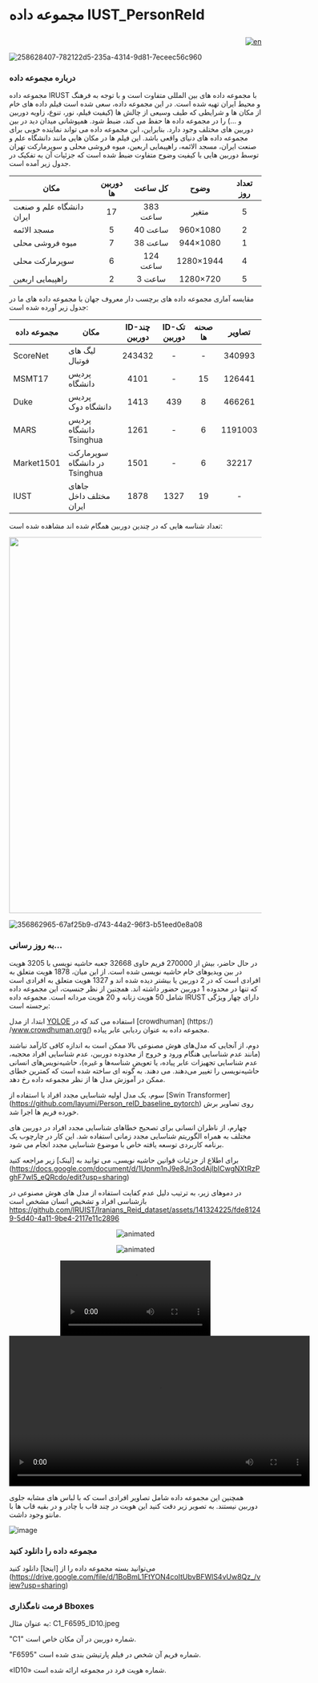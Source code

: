 # مجموعه داده IUST_PersonReId <p align="left">   </p>


<div align="right">
 
[![en](https://img.shields.io/badge/lang-en-red.svg)](https://github.com/ComputerVisionIUST/IUST_PersonReId/blob/main/README.md)  

</div>


![258628407-782122d5-235a-4314-9d81-7eceec56c960](https://github.com/user-attachments/assets/d35227db-ad22-4116-b211-804ef4bd831f)



### درباره مجموعه داده

مجموعه داده IRUST با مجموعه داده های بین المللی متفاوت است و با توجه به فرهنگ و محیط ایران تهیه شده است. در این مجموعه داده، سعی شده است فیلم داده های خام از مکان ها و شرایطی که طیف وسیعی از چالش ها (کیفیت فیلم، نور، تنوع، زاویه دوربین و ...) را در مجموعه داده ها حفظ می کند، ضبط شود. همپوشانی میدان دید در بین دوربین های مختلف وجود دارد. بنابراین، این مجموعه داده می تواند نماینده خوبی برای مجموعه داده های دنیای واقعی باشد.
این فیلم ها در مکان هایی مانند دانشگاه علم و صنعت ایران، مسجد الائمه، راهپیمایی اربعین، میوه فروشی محلی و سوپرمارکت تهران توسط دوربین هایی با کیفیت وضوح متفاوت ضبط شده است که جزئیات آن به تفکیک در جدول زیر آمده است.

<div align="right">
 
| مکان | دوربین ها | کل ساعت | وضوح |تعداد روز|
| ------ | :---: | :---: | :---: | :---: |
| دانشگاه علم و صنعت ایران | 17 | 383 ساعت| متغیر| 5|
| مسجد الائمه | 5 | 40 ساعت| 960×1080 | 2|
| میوه فروشی محلی | 7 | 38 ساعت | 944×1080 | 1 |
| سوپرمارکت محلی | 6 | 124 ساعت | 1280×1944 | 4 |
| راهپیمایی اربعین | 2 | 3 ساعت | 1280×720 | 5 |
 
</div>

مقایسه آماری مجموعه داده های برچسب دار معروف جهان با مجموعه داده های ما در جدول زیر آورده شده است:

<div align="right">
 
| مجموعه داده | مکان | ID-چند دوربین | ID-تک دوربین | صحنه ها | تصاویر |
| ----- | ------ | :---: | :---: | :---: | :---: |
| ScoreNet | لیگ های فوتبال | 243432 | - | -| 340993|
| MSMT17 | پردیس دانشگاه | 4101 | - | 15| 126441 |
| Duke | پردیس دانشگاه دوک | 1413 | 439 | 8 | 466261 |
| MARS | پردیس دانشگاه Tsinghua | 1261 | - | 6 | 1191003 |
| Market1501 | سوپرمارکت در دانشگاه Tsinghua | 1501 | - | 6 | 32217 |
| IUST | جاهای مختلف داخل ایران | 1878 | 1327 | 19 | - |

</div>

تعداد شناسه هایی که در چندین دوربین همگام شده اند مشاهده شده است:

<p align="center"><img src="![_Labeled Data](https://github.com/user-attachments/assets/67226f29-5ab6-4e36-ac66-b910b48faad1)" width="750"/ </p>

![356862965-67af25b9-d743-44a2-96f3-b51eed0e8a08](https://github.com/user-attachments/assets/490f0d3e-db4a-47a0-a719b-59)


### به روز رسانی...
در حال حاضر، بیش از 270000 فریم حاوی 32668 جعبه حاشیه نویسی با 3205 هویت در بین ویدیوهای خام حاشیه نویسی شده است. از این میان، 1878 هویت متعلق به افرادی است که در 2 دوربین یا بیشتر دیده شده اند و 1327 هویت متعلق به افرادی است که تنها در محدوده 1 دوربین حضور داشته اند. همچنین از نظر جنسیت، این مجموعه داده شامل 50 هویت زنانه و 20 هویت مردانه است. مجموعه داده IRUST دارای چهار ویژگی برجسته است:

ابتدا، از مدل [YOLOE](https://github.com/PaddlePaddle/PaddleDetection/blob/release/2.7/deploy/pipeline/docs/tutorials/pphuman_mot_en.md) استفاده می کند که در [crowdhuman] (https:/) /www.crowdhuman.org/) مجموعه داده به عنوان ردیابی عابر پیاده.

دوم، از آنجایی که مدل‌های هوش مصنوعی بالا ممکن است به اندازه کافی کارآمد نباشند (مانند عدم شناسایی هنگام ورود و خروج از محدوده دوربین، عدم شناسایی افراد محجبه، عدم شناسایی تجهیزات عابر پیاده، یا تعویض شناسه‌ها و غیره)، حاشیه‌نویس‌های انسانی حاشیه‌نویسی را تغییر می‌دهند. می دهند. به گونه ای ساخته شده است که کمترین خطای ممکن در آموزش مدل ها از نظر مجموعه داده رخ دهد.

سوم، یک مدل اولیه شناسایی مجدد افراد با استفاده از [Swin Transformer] (https://github.com/layumi/Person_reID_baseline_pytorch) روی تصاویر برش خورده فریم ها اجرا شد.

چهارم، از ناظران انسانی برای تصحیح خطاهای شناسایی مجدد افراد در دوربین های مختلف به همراه الگوریتم شناسایی مجدد زمانی استفاده شد. این کار در چارچوب یک برنامه کاربردی توسعه یافته خاص با موضوع شناسایی مجدد انجام می شود.


برای اطلاع از جزئیات قوانین حاشیه نویسی، می توانید به [لینک] زیر مراجعه کنید (https://docs.google.com/document/d/1Upnm1nJ9e8Jn3odAjlbICwgNXtRzPghF7wl5_eQRcdo/edit?usp=sharing)


در دموهای زیر، به ترتیب دلیل عدم کفایت استفاده از مدل های هوش مصنوعی در بازشناسی افراد و تشخیص انسان مشخص است
https://github.com/IRUIST/Iranians_Reid_dataset/assets/141324225/fde81249-5d40-4a11-9be4-2117e11c2896
<p align="center">
 <img src="https://github.com/user-attachments/assets/28014e07-35b1-47c8-b7e5-0abfdcafec30" alt="animated" />
</p>

<p align="center">
 <img src="https://github.com/user-attachments/assets/11399f88-e4a1-4f0b-80ea-75225e1ac246" alt="animated" />
</p>



<div align="center">
 <video src="https://github.com/user-attachments/assets/ef987d49-9f29-423d-a4c4-b7f0a9b2b612" />
</div>



<div align="center">
 <video src="https://github.com/user-attachments/assets/aa5ee71a-a359-484e-8e5b-da43611097a5" width="600" />
</div>




همچنین این مجموعه داده شامل تصاویر افرادی است که با لباس های مشابه جلوی دوربین نیستند.
به تصویر زیر دقت کنید این هویت در چند قاب با چادر و در بقیه قاب ها با مانتو وجود داشت.


![image](https://github.com/user-attachments/assets/03590215-9ce6-42d7-8e50-36a6baea79d5)



### مجموعه داده را دانلود کنید
می‌توانید بسته مجموعه داده را از [اینجا] دانلود کنید (https://drive.google.com/file/d/1BoBmL1FtYON4coItUbvBFWlS4vUw8Qz_/view?usp=sharing)

### فرمت نامگذاری Bboxes

به عنوان مثال: C1_F6595_ID10.jpeg

"C1" شماره دوربین در آن مکان خاص است.

"F6595" شماره فریم آن شخص در فیلم پارتیشن بندی شده است.

«ID10» شماره هویت فرد در مجموعه ارائه شده است.

